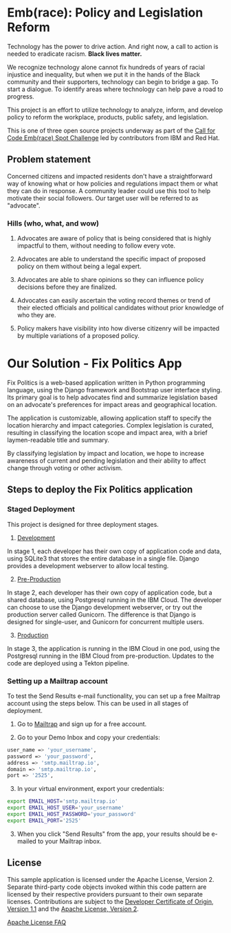 # Emb(race): Policy and Legislation Reform

Technology has the power to drive action. And right now, a call to action is
needed to eradicate racism. **Black lives matter.**

We recognize technology alone cannot fix hundreds of years of racial injustice
and inequality, but when we put it in the hands of the Black community and
their supporters, technology can begin to bridge a gap. To start a dialogue.
To identify areas where technology can help pave a road to progress.

This project is an effort to utilize technology to analyze, inform, and
develop policy to reform the workplace, products, public safety, and
legislation.

This is one of three open source projects underway as part of the [Call for 
Code Emb(race) Spot Challenge](https://github.com/topics/embrace-call-for-code) 
led by contributors from IBM and Red Hat.

## Problem statement

Concerned citizens and impacted residents don't have a straightforward way of 
knowing what or how policies and regulations impact them or what they can do 
in response.  A community leader could use this tool to help motivate their
social followers.  Our target user will be referred to as "advocate".

### Hills (who, what, and wow)

1. Advocates are aware of policy that is being considered that is 
highly impactful to them, without needing to follow every vote.

2. Advocates are able to understand the specific impact of proposed 
policy on them without being a legal expert.

3. Advocates are able to share opinions so they can influence policy 
decisions before they are finalized.

4. Advocates can easily ascertain the voting record themes or trend of their
elected officials and political candidates without prior knowledge of who
they are.

5. Policy makers have visibility into how diverse citizenry will be impacted
by multiple variations of a proposed policy.

# Our Solution - Fix Politics App

Fix Politics is a web-based application written in Python programming
language, using the Django framework and Bootstrap user interface styling. Its 
primary goal is to help advocates find and summarize legislation based on an
advocate's preferences for impact areas and geographical location. 

The application is customizable, allowing application staff to specify
the location hierarchy and impact categories.  Complex legislation is curated, 
resulting in classifying the location scope and impact area, with a brief 
laymen-readable title and summary.

By classifying legislation by impact and location, we hope to increase 
awareness of current and pending legislation and their ability to affect change 
through voting or other activism.

## Steps to deploy the Fix Politics application

### Staged Deployment

This project is designed for three deployment stages.

1. [Development](docs/STAGE1.md)

In stage 1, each developer has their own copy of application code and
data, using SQLite3 that stores the entire database in a single file.
Django provides a development webserver to allow local testing.

2. [Pre-Production](docs/STAGE2.md)

In stage 2, each developer has their own copy of application code, but
a shared database, using Postgresql running in the IBM Cloud.  The
developer can choose to use the Django development webserver, or try out
the production server called Gunicorn.  The difference is that Django
is designed for single-user, and Gunicorn for concurrent multiple users.

3. [Production](docs/STAGE3.md)

In stage 3, the application is running in the IBM Cloud in one pod, using the
Postgresql running in the IBM Cloud from pre-production.  Updates to the
code are deployed using a Tekton pipeline.


### Setting up a Mailtrap account

To test the Send Results e-mail functionality, you can set up a free Mailtrap 
account using the steps below.  This can be used in all stages of deployment.

1. Go to [Mailtrap](https://mailtrap.io/) and sign up for a free account.

2. Go to your Demo Inbox and copy your credentials:

```bash
user_name => 'your_username',
password => 'your_password',
address => 'smtp.mailtrap.io',
domain => 'smtp.mailtrap.io',
port => '2525',
```

3. In your virtual environment, export your credentials:
```bash
export EMAIL_HOST='smtp.mailtrap.io'
export EMAIL_HOST_USER='your_username'
export EMAIL_HOST_PASSWORD='your_password'
export EMAIL_PORT='2525'
```

3. When you click "Send Results" from the app, your results should be e-mailed
to your Mailtrap inbox.


## License

This sample application is licensed under the Apache License, Version 2. 
Separate third-party code objects invoked within this code pattern are 
licensed by their respective providers pursuant to their own separate 
licenses. Contributions are subject to the [Developer Certificate of Origin, 
Version 1.1](https://developercertificate.org/) and the [Apache License, 
Version 2](https://www.apache.org/licenses/LICENSE-2.0.txt).

[Apache License 
FAQ](https://www.apache.org/foundation/license-faq.html#WhatDoesItMEAN)
